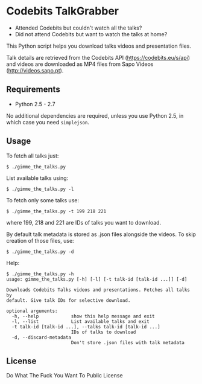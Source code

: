 Codebits TalkGrabber
====================

* Attended Codebits but couldn't watch all the talks?
* Did not attend Codebits but want to watch the talks at home?

This Python script helps you download talks videos and presentation files.

Talk details are retrieved from the Codebits API (https://codebits.eu/s/api)
and videos are downloaded as MP4 files from Sapo Videos (http://videos.sapo.pt).


Requirements
------------

* Python 2.5 - 2.7

No additional dependencies are required, unless you use Python 2.5, in which
case you need ```simplejson```.

Usage
-----

To fetch all talks just:
```
$ ./gimme_the_talks.py
```

List available talks using:
```
$ ./gimme_the_talks.py -l
```

To fetch only some talks use:
```
$ ./gimme_the_talks.py -t 199 218 221
```
where 199, 218 and 221 are IDs of talks you want to download.

By default talk metadata is stored as .json files alongside the videos. To
skip creation of those files, use:
```
$ ./gimme_the_talks.py -d
```

Help:

```
$ ./gimme_the_talks.py -h
usage: gimme_the_talks.py [-h] [-l] [-t talk-id [talk-id ...]] [-d]

Downloads Codebits Talks videos and presentations. Fetches all talks by
default. Give talk IDs for selective download.

optional arguments:
  -h, --help            show this help message and exit
  -l, --list            List available talks and exit
  -t talk-id [talk-id ...], --talks talk-id [talk-id ...]
                        IDs of talks to download
  -d, --discard-metadata
                        Don't store .json files with talk metadata

```


License
-------

Do What The Fuck You Want To Public License

